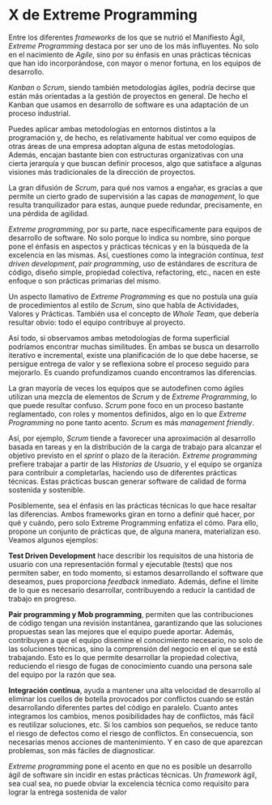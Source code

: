 # X de Extreme Programming

Entre los diferentes _frameworks_ de los que se nutrió el Manifiesto Ágil, _Extreme Programming_ destaca por ser uno de los más influyentes. No solo en el nacimiento de _Agile_, sino por su énfasis en unas prácticas técnicas que han ido incorporándose, con mayor o menor fortuna, en los equipos de desarrollo.

_Kanban_ o _Scrum_, siendo también metodologías ágiles, podría decirse que están más orientadas a la gestión de proyectos en general. De hecho el Kanban que usamos en desarrollo de software es una adaptación de un proceso industrial. 

Puedes aplicar ambas metodologías en entornos distintos a la programación y, de hecho, es relativamente habitual ver como equipos de otras áreas de una empresa adoptan alguna de estas metodologías. Además, encajan bastante bien con estructuras organizativas con una cierta jerarquía y que buscan definir procesos, algo que satisface a algunas visiones más tradicionales de la dirección de proyectos. 

La gran difusión de _Scrum_, para qué nos vamos a engañar, es gracias a que permite un cierto grado de supervisión a las capas de _management_, lo que resulta tranquilizador para estas, aunque puede redundar, precisamente, en una pérdida de agilidad.

_Extreme programming_, por su parte, nace específicamente para equipos de desarrollo de software. No solo porque lo indica su nombre, sino porque pone el énfasis en aspectos y prácticas técnicas y en la búsqueda de la excelencia en las mismas. Así, cuestiones como la integración contínua, _test driven development_, _pair programming_, uso de estándares de escritura de código, diseño simple, propiedad colectiva, refactoring, etc., nacen en este enfoque o son prácticas primarias del mismo.

Un aspecto llamativo de _Extreme Programming_ es que no postula una guía de procedimientos al estilo de _Scrum_, sino que habla de Actividades, Valores y Prácticas. También usa el concepto de _Whole Team_, que debería resultar obvio: todo el equipo contribuye al proyecto.

Así todo, si observamos ambas metodologías de forma superficial podríamos encontrar muchas similitudes. En ambas se busca un desarrollo iterativo e incremental, existe una planificación de lo que debe hacerse, se persigue entrega de valor y se reflexiona sobre el proceso seguido para mejorarlo. Es cuando profundizamos cuando encontramos las diferencias.

La gran mayoría de veces los equipos que se autodefinen como ágiles utilizan una mezcla de elementos de _Scrum_ y de _Extreme Programming_, lo que puede resultar confuso. _Scrum_ pone foco en un proceso bastante reglamentado, con roles y momentos definidos, algo en lo que _Extreme Programming_ no pone tanto acento. _Scrum_ es más _management friendly_.

Así, por ejemplo, _Scrum_ tiende a favorecer una aproximación al desarrollo basada en tareas y en la distribución de la carga de trabajo para alcanzar el objetivo previsto en el _sprint_ o plazo de la iteración. _Extreme programming_ prefiere trabajar a partir de las _Historias de Usuario_, y el equipo se organiza para contribuir a completarlas, haciendo uso de diferentes prácticas técnicas. Estas prácticas buscan generar software de calidad de forma sostenida y sostenible.

Posiblemente, sea el énfasis en las prácticas técnicas lo que hace resaltar las diferencias. Ambos frameworks giran en torno a definir qué hacer, por qué y cuándo, pero solo Extreme Programming enfatiza el cómo. Para ello, propone un conjunto de prácticas que, de alguna manera, materializan eso. Veamos algunos ejemplos:

**Test Driven Development** hace describir los requisitos de una historia de usuario con una representación formal y ejecutable (tests) que nos permiten saber, en todo momento, si estamos desarrollando el software que deseamos, pues proporciona _feedback_ inmediato. Además, define el límite de lo que es necesario desarrollar, contribuyendo a reducir la cantidad de trabajo en progreso.

**Pair programming y Mob programming**, permiten que las contribuciones de código tengan una revisión instantánea, garantizando que las soluciones propuestas sean las mejores que el equipo puede aportar. Además, contribuyen a que el equipo disemine el conocimiento necesario, no solo de las soluciones técnicas, sino la comprensión del negocio en el que se está trabajando. Esto es lo que permite desarrollar la propiedad colectiva, reduciendo el riesgo de fugas de conocimiento cuando una persona sale del equipo por la razón que sea.

**Integración contínua**, ayuda a mantener una alta velocidad de desarrollo al eliminar los cuellos de botella provocados por conflictos cuando se están desarrollando diferentes partes del código en paralelo. Cuanto antes integramos los cambios, menos posibilidades hay de conflictos, más fácil es reutilizar soluciones, etc. Si los cambios son pequeños, se reduce tanto el riesgo de defectos como el riesgo de conflictos. En consecuencia, son necesarias menos acciones de mantenimiento. Y en caso de que aparezcan problemas, son más fáciles de diagnosticar.

_Extreme programming_ pone el acento en que no es posible un desarrollo ágil de software sin incidir en estas prácticas técnicas. Un _framework_ ágil, sea cual sea, no puede obviar la excelencia técnica como requisito para lograr la entrega sostenida de valor
